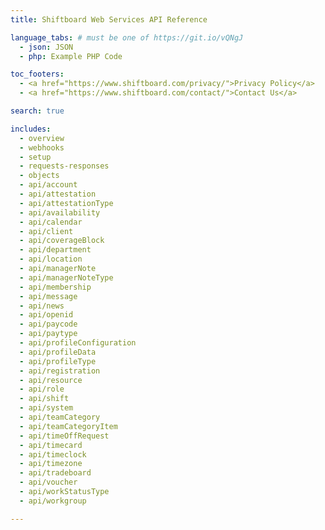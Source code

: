 ```yaml
---
title: Shiftboard Web Services API Reference

language_tabs: # must be one of https://git.io/vQNgJ
  - json: JSON
  - php: Example PHP Code

toc_footers:
  - <a href="https://www.shiftboard.com/privacy/">Privacy Policy</a>
  - <a href="https://www.shiftboard.com/contact/">Contact Us</a>

search: true

includes:
  - overview
  - webhooks
  - setup
  - requests-responses
  - objects
  - api/account
  - api/attestation
  - api/attestationType
  - api/availability
  - api/calendar
  - api/client
  - api/coverageBlock
  - api/department
  - api/location
  - api/managerNote
  - api/managerNoteType
  - api/membership
  - api/message
  - api/news
  - api/openid
  - api/paycode
  - api/paytype
  - api/profileConfiguration
  - api/profileData
  - api/profileType
  - api/registration
  - api/resource
  - api/role
  - api/shift
  - api/system
  - api/teamCategory
  - api/teamCategoryItem
  - api/timeOffRequest
  - api/timecard
  - api/timeclock
  - api/timezone
  - api/tradeboard
  - api/voucher
  - api/workStatusType
  - api/workgroup

---
```

